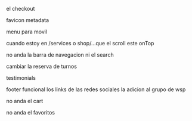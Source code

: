 el checkout

favicon
metadata

menu para movil

cuando estoy en /services o shop/...que el scroll este onTop

no anda la barra de navegacion ni el search

cambiar la reserva de turnos

testimonials

footer funcional
los links de las redes sociales
la adicion al grupo de wsp

no anda el cart

no anda el favoritos



